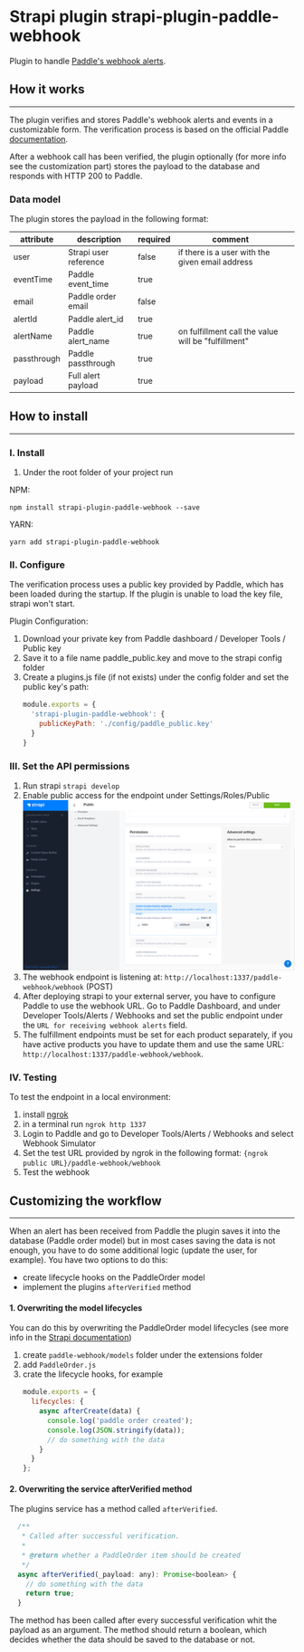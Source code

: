 # Strapi plugin strapi-plugin-paddle-webhook

Plugin to handle [Paddle's webhook alerts](https://developer.paddle.com/webhook-reference/intro).

## How it works
--------

The plugin verifies and stores Paddle's webhook alerts and events in a customizable form.
The verification process is based on the official Paddle [documentation](https://developer.paddle.com/webhook-reference/verifying-webhooks).

After a webhook call has been verified, the plugin optionally (for more info see the customization part) stores the payload to the database and responds with HTTP 200 to Paddle.

### Data model

The plugin stores the payload in the following format:

| attribute | description           | required | comment                                         |   |
|-----------|-----------------------|----------|-------------------------------------------------|---|
| user      | Strapi user reference | false    | if there is a user with the given email address |   |
| eventTime | Paddle event_time     | true     |                                                 |   |
| email     | Paddle order email    | false    |                                                 |   |
| alertId   | Paddle alert_id       | true     |                                                 |   |
| alertName | Paddle alert_name     | true     | on fulfillment call the value will be "fulfillment" |   |
| passthrough  | Paddle passthrough | true     |                                                 |   |
| payload     | Full alert payload  | true     |                                                 |   |

## How to install
--------

### I. Install

1. Under the root folder of your project run 

NPM:
   ```
   npm install strapi-plugin-paddle-webhook --save
   ```
YARN:
   ```
   yarn add strapi-plugin-paddle-webhook
   ```

### II. Configure

The verification process uses a public key provided by Paddle, which has been loaded during the startup.
If the plugin is unable to load the key file, strapi won't start. 

Plugin Configuration:
1. Download your private key from Paddle dashboard / Developer Tools / Public key
2. Save it to a file name paddle_public.key and move to the strapi config folder
3. Create a plugins.js file (if not exists) under the config folder and set the public key's path:
    ```javascript
    module.exports = {
      'strapi-plugin-paddle-webhook': {
        publicKeyPath: './config/paddle_public.key'
      }
    }
    ```

### III. Set the API permissions 

1. Run strapi `strapi develop`
2. Enable public access for the endpoint under Settings/Roles/Public
    ![alt text](./res/permissions.png "Strapi permission settings")    
3. The webhook endpoint is listening at: `http://localhost:1337/paddle-webhook/webhook` (POST)
4. After deploying strapi to your external server, you have to configure Paddle to use the webhook URL. Go to Paddle Dashboard, and under Developer Tools/Alerts / Webhooks and set the public endpoint under the `URL for receiving webhook alerts` field. 
5. The fulfillment endpoints must be set for each product separately, if you have active products you have to update them and use the same URL: `http://localhost:1337/paddle-webhook/webhook`.   

### IV. Testing

To test the endpoint in a local environment:
1. install [ngrok](https://ngrok.com/)
2. in a terminal run `ngrok http 1337`
3. Login to Paddle and go to Developer Tools/Alerts / Webhooks and select Webhook Simulator
4. Set the test URL provided by ngrok in the following format: `{ngrok public URL}/paddle-webhook/webhook`
5. Test the webhook

## Customizing the workflow 
--------
 
When an alert has been received from Paddle the plugin saves it into the database (Paddle order model) but in most cases saving the data is not enough, you have to do some additional logic (update the user, for example). 
You have two options to do this:
- create lifecycle hooks on the PaddleOrder model
- implement the plugins `afterVerified` method

#### 1. Overwriting the model lifecycles
  
You can do this by overwriting the PaddleOrder model lifecycles (see more info in the [Strapi documentation](https://strapi.io/documentation/v3.x/concepts/customization.html#plugin-extensions))
   
1. create `paddle-webhook/models` folder under the extensions folder
2. add `PaddleOrder.js`
3. crate the lifecycle hooks, for example
    ```javascript
    module.exports = {
      lifecycles: {
        async afterCreate(data) {
          console.log('paddle order created');
          console.log(JSON.stringify(data));
          // do something with the data
        }
      }
    };
    ```

#### 2. Overwriting the service afterVerified method

The plugins service has a method called `afterVerified`. 

``` javascript
  /**
   * Called after successful verification.
   *
   * @return whether a PaddleOrder item should be created
   */
  async afterVerified(_payload: any): Promise<boolean> {
    // do something with the data
    return true;
  }
```

The method has been called after every successful verification whit the payload as an argument.
The method should return a boolean, which decides whether the data should be saved to the database or not.
  